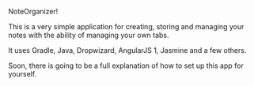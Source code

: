 NoteOrganizer!

This is a very simple application for creating, storing and managing your notes with the ability of managing your own tabs.

It uses Gradle, Java, Dropwizard, AngularJS 1, Jasmine and a few others.

Soon, there is going to be a full explanation of how to set up this app for yourself.
